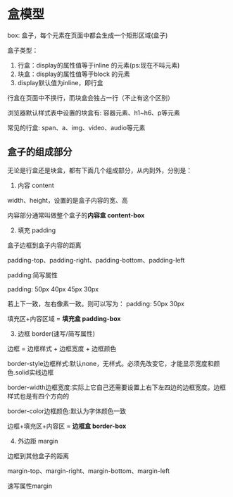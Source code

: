 # 盒模型

box: 盒子，每个元素在页面中都会生成一个矩形区域(盒子)

盒子类型：

1. 行盒：display的属性值等于inline 的元素(ps:现在不叫元素)
2. 块盒：display的属性值等于block 的元素
3. display默认值为inline，即行盒

行盒在页面中不换行，而块盒会独占一行（不止有这个区别）

浏览器默认样式表中设置的块盒有: 容器元素、h1~h6、p等元素

常见的行盒: span、a、img、video、audio等元素

## 盒子的组成部分

无论是行盒还是块盒，都有下面几个组成部分，从内到外，分别是：

1. 内容 content

width、height，设置的是盒子内容的宽、高

内容部分通常叫做整个盒子的**内容盒 content-box**

2. 填充 padding

盒子边框到盒子内容的距离

padding-top、padding-right、padding-bottom、padding-left

padding:简写属性

padding: 50px 40px 45px 30px

若上下一致，左右像素一致。则可以写为： padding: 50px 30px

填充区+内容区域 = **填充盒 padding-box**

3. 边框 border(速写/简写属性)

边框 = 边框样式 + 边框宽度 + 边框颜色

border-style边框样式:默认none，无样式。必须先改变它，才能显示宽度和颜色.solid实线边框

border-width边框宽度:实际上它自己还需要设置上右下左四边的边框宽度。边框样式也是有四个方向的

border-color边框颜色:默认为字体颜色一致

边框+填充区+内容区 = **边框盒 border-box**

4. 外边距 margin

边框到其他盒子的距离

margin-top、margin-right、margin-bottom、margin-left

速写属性margin
